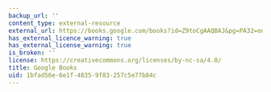 ```yaml
---
backup_url: ''
content_type: external-resource
external_url: https://books.google.com/books?id=Z9toCgAAQBAJ&pg=PA32=onepage#v=onepage&q&f=false
has_external_licence_warning: true
has_external_license_warning: true
is_broken: ''
license: https://creativecommons.org/licenses/by-nc-sa/4.0/
title: Google Books
uid: 1bfad56e-6e1f-4835-9f83-257c5e77b84c
---
```

